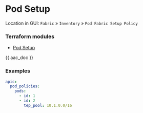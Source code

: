 # Pod Setup

Location in GUI:
`Fabric` » `Inventory` » `Pod Fabric Setup Policy`

### Terraform modules

* [Pod Setup](https://registry.terraform.io/modules/netascode/pod-setup/aci/latest)

{{ aac_doc }}

### Examples

```yaml
apic:
  pod_policies:
    pods:
      - id: 1
      - id: 2
        tep_pool: 10.1.0.0/16
```
